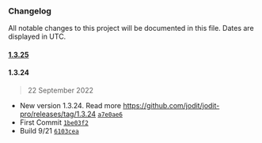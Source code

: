### Changelog

All notable changes to this project will be documented in this file. Dates are displayed in UTC.

#### [1.3.25](https://gitlab.ccr.co.kr/cgp_ex/frontend/editor/compare/1.3.24...1.3.25)

#### 1.3.24

> 22 September 2022

- New version 1.3.24. Read more https://github.com/jodit/jodit-pro/releases/tag/1.3.24 [`a7e0ae6`](https://gitlab.ccr.co.kr/cgp_ex/frontend/editor/commit/a7e0ae64ff1206c7e5493737a0c3a4e8da321608)
- First Commit [`1be03f2`](https://gitlab.ccr.co.kr/cgp_ex/frontend/editor/commit/1be03f29ddab6f9b9e553995ed641e03f8ddcec3)
- Build 9/21 [`6103cea`](https://gitlab.ccr.co.kr/cgp_ex/frontend/editor/commit/6103cea15c71fd57a7a82bf9cea3ccc3493de8bb)
